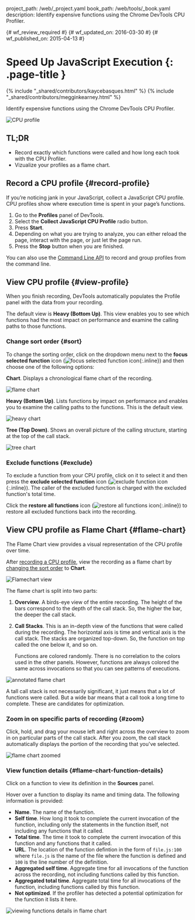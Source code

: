 project_path: /web/_project.yaml
book_path: /web/tools/_book.yaml
description: Identify expensive functions using the Chrome DevTools  CPU Profiler.

{# wf_review_required #}
{# wf_updated_on: 2016-03-30 #}
{# wf_published_on: 2015-04-13 #}

# Speed Up JavaScript Execution {: .page-title }

{% include "_shared/contributors/kaycebasques.html" %}
{% include "_shared/contributors/megginkearney.html" %}

Identify expensive functions using the Chrome DevTools CPU 
Profiler.

![CPU profile](imgs/cpu-profile.png)


## TL;DR
- Record exactly which functions were called and how long each took with the CPU Profiler.
- Vizualize your profiles as a flame chart.


## Record a CPU profile {#record-profile}

If you’re noticing jank in your JavaScript, collect a JavaScript CPU profile.
CPU profiles show where execution time is spent in your page’s functions.

1. Go to the **Profiles** panel of DevTools.
2. Select the **Collect JavaScript CPU Profile** radio button.
3. Press **Start**. 
4. Depending on what you are trying to analyze, you can either reload the 
   page, interact with the page, or just let the page run.
5. Press the **Stop** button when you are finished. 

You can also use the [Command Line API][profile] to record and group profiles 
from the command line.

[profile]: /web/tools/chrome-devtools/debug/command-line/command-line-reference#profilename-and-profileendname

## View CPU profile {#view-profile}

When you finish recording, DevTools automatically populates the Profile panel
with the data from your recording. 

The default view is **Heavy (Bottom Up)**. This view enables you to see 
which functions had the most impact on performance and examine the calling
paths to those functions. 

### Change sort order {#sort}

To change the sorting order, click on the dropdown menu next to the 
**focus selected function** icon
(![focus selected function icon](imgs/focus.png){:.inline}) 
and then choose one of the following options:

**Chart**. Displays a chronological flame chart of the recording.

![flame chart](imgs/flamechart.png)

**Heavy (Bottom Up)**. Lists functions by impact on performance and enables
you to examine the calling paths to the functions. This is the default view. 

![heavy chart](imgs/heavy.png)

**Tree (Top Down)**. Shows an overall picture of the calling structure, 
starting at the top of the call stack. 

![tree chart](imgs/tree.png)

### Exclude functions {#exclude}

To exclude a function from your CPU profile, click on it to select it and 
then press the **exclude selected function** icon 
(![exclude function icon](imgs/exclude.png){:.inline}). The caller of the 
excluded function is charged with the excluded function's total time.

Click the **restore all functions** icon 
(![restore all functions icon](imgs/restore.png){:.inline})
to restore all excluded functions back into the recording.

## View CPU profile as Flame Chart {#flame-chart}

The Flame Chart view provides a visual representation of the CPU profile over
time.

After [recording a CPU profile](#record-profile), view the recording as a 
flame chart by [changing the sort order](#sort) to **Chart**.

![Flamechart view](imgs/flamechart.png)

The flame chart is split into two parts:

1. **Overview**. A birds-eye view of the entire recording.
   The height of the bars correspond to the depth of 
   the call stack. So, the higher the bar, the deeper the call stack. 

2. **Call Stacks**. This is an in-depth view of the functions that were called 
   during the recording. The horizontal axis is time and vertical axis is 
   the call stack. The stacks are organized top-down. So, the function on top
   called the one below it, and so on. 

   Functions are colored randomly. There is no correlation to the colors used
   in the other panels. However, functions are always colored the same
   across invocations so that you can see patterns of executions. 

![annotated flame chart](imgs/annotated-cpu-flame.png)

A tall call stack is not necessarily significant, it just means that a lot of
functions were called. But a wide bar means that a call took a long time to 
complete. These are candidates for optimization. 

### Zoom in on specific parts of recording {#zoom}

Click, hold, and drag your mouse left and right across the overview to zoom in
on particular parts of the call stack. After you zoom, the call stack 
automatically displays the portion of the recording that you've selected.

![flame chart zoomed](imgs/benchmark-zoom.png)

### View function details {#flame-chart-function-details}

Click on a function to view its definition in the **Sources** panel.

Hover over a function to display its name and timing data. The following
information is provided: 

*  **Name**. The name of the function.
*  **Self time**. How long it took to complete the current invocation of the 
   function, including only the statements in the function itself, not 
   including any functions that it called.
*  **Total time**. The time it took to complete the current invocation of 
   this function and any functions that it called.
*  **URL**. The location of the function defintion in the form of 
   `file.js:100` where `file.js` is the name of the file where the function
   is defined and `100` is the line number of the definition.
*  **Aggregated self time**. Aggregate time for all invocations of the 
   function across the recording, not including functions called by this 
   function.
*  **Aggregated total time**. Aggregate total time for all invocations of 
   the function, including functions called by this function.
*  **Not optimized**. If the profiler has detected a potential optimization
   for the function it lists it here.

![viewing functions details in flame chart](imgs/details.png)
